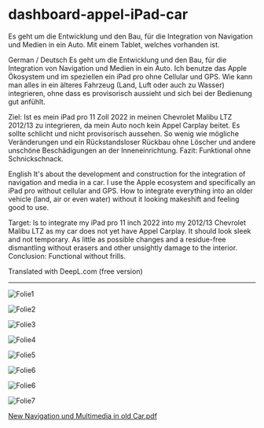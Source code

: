 # dashboard-appel-iPad-car
Es geht um die Entwicklung und den Bau, für die Integration von Navigation und Medien in ein Auto. Mit einem Tablet, welches vorhanden ist.


German / Deutsch
Es geht um die Entwicklung und den Bau, für die Integration von Navigation und Medien in ein Auto.
Ich benutze das Apple Ökosystem und im speziellen ein iPad pro ohne Cellular und GPS. Wie kann man alles in ein älteres Fahrzeug (Land, Luft oder auch zu Wasser) integrieren, ohne dass es provisorisch aussieht und sich bei der Bedienung gut anfühlt.

Ziel:
Ist es mein iPad pro 11 Zoll 2022 in meinen Chevrolet Malibu LTZ 2012/13 zu integrieren, da mein Auto noch kein Appel Carplay beitet. Es sollte schlicht und nicht provisorisch aussehen. So wenig wie mögliche Veränderungen und ein Rückstandsloser Rückbau ohne Löscher und andere unschöne Beschädigungen an der Inneneinrichtung.
Fazit: Funktional ohne Schnickschnack.


English
It's about the development and construction for the integration of navigation and media in a car.
I use the Apple ecosystem and specifically an iPad pro without cellular and GPS. How to integrate everything into an older vehicle (land, air or even water) without it looking makeshift and feeling good to use.

Target:
Is to integrate my iPad pro 11 inch 2022 into my 2012/13 Chevrolet Malibu LTZ as my car does not yet have Appel Carplay. It should look sleek and not temporary. As little as possible changes and a residue-free dismantling without erasers and other unsightly damage to the interior.
Conclusion: Functional without frills.

Translated with DeepL.com (free version)

-------------------------
![Folie1](https://github.com/ZeroBerlin/dashboard-appel-iPad-car/assets/61627006/6327e98d-59af-4dac-ac79-2a0bc9985d2f)

![Folie2](https://github.com/ZeroBerlin/dashboard-appel-iPad-car/assets/61627006/8d428e7a-a707-4c3b-920f-50d1dc3ab759)

![Folie3](https://github.com/ZeroBerlin/dashboard-appel-iPad-car/assets/61627006/15daa692-958c-427a-9b9a-5cd9103cf59f)

![Folie4](https://github.com/ZeroBerlin/dashboard-appel-iPad-car/assets/61627006/62c2c1aa-6b03-4b1b-82ba-c5b36218d3ca)

![Folie5](https://github.com/ZeroBerlin/dashboard-appel-iPad-car/assets/61627006/a71d593b-c719-4895-96c3-9774c359f7d4)

![Folie6](https://github.com/ZeroBerlin/dashboard-appel-iPad-car/assets/61627006/a1b5f32f-0415-4ca0-9e94-967659205fc2)

![Folie6](https://github.com/ZeroBerlin/dashboard-appel-iPad-car/assets/61627006/56a10de7-5860-43fc-a449-6b918a47dc48)

![Folie7](https://github.com/ZeroBerlin/dashboard-appel-iPad-car/assets/61627006/5df9dfc0-3fab-4156-8c8d-123730ceb9e1)



[New Navigation und Multimedia in old Car.pdf](https://github.com/user-attachments/files/15754384/New.Navigation.und.Multimedia.in.old.Car.pdf)
